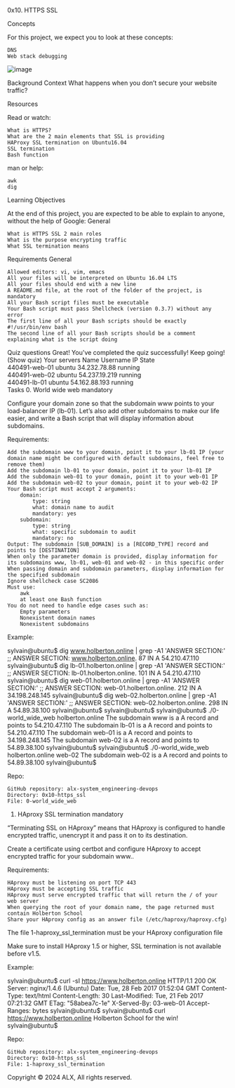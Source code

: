 
0x10. HTTPS SSL

Concepts

For this project, we expect you to look at these concepts:

    DNS
    Web stack debugging

![image](https://s3.amazonaws.com/intranet-projects-files/holbertonschool-sysadmin_devops/276/FlhGPEK.png)

Background Context
What happens when you don’t secure your website traffic?

Resources

Read or watch:

    What is HTTPS?
    What are the 2 main elements that SSL is providing
    HAProxy SSL termination on Ubuntu16.04
    SSL termination
    Bash function

man or help:

    awk
    dig

Learning Objectives

At the end of this project, you are expected to be able to explain to anyone, without the help of Google:
General

    What is HTTPS SSL 2 main roles
    What is the purpose encrypting traffic
    What SSL termination means

Requirements
General

    Allowed editors: vi, vim, emacs
    All your files will be interpreted on Ubuntu 16.04 LTS
    All your files should end with a new line
    A README.md file, at the root of the folder of the project, is mandatory
    All your Bash script files must be executable
    Your Bash script must pass Shellcheck (version 0.3.7) without any error
    The first line of all your Bash scripts should be exactly #!/usr/bin/env bash
    The second line of all your Bash scripts should be a comment explaining what is the script doing

Quiz questions
Great! You've completed the quiz successfully! Keep going! (Show quiz)
Your servers
Name 	Username 	IP 	State 	
440491-web-01 	ubuntu 	34.232.78.88 	running 	
440491-web-02 	ubuntu 	54.237.19.219 	running 	
440491-lb-01 	ubuntu 	54.162.88.193 	running 	
Tasks
0. World wide web
mandatory

Configure your domain zone so that the subdomain www points to your load-balancer IP (lb-01). Let’s also add other subdomains to make our life easier, and write a Bash script that will display information about subdomains.

Requirements:

    Add the subdomain www to your domain, point it to your lb-01 IP (your domain name might be configured with default subdomains, feel free to remove them)
    Add the subdomain lb-01 to your domain, point it to your lb-01 IP
    Add the subdomain web-01 to your domain, point it to your web-01 IP
    Add the subdomain web-02 to your domain, point it to your web-02 IP
    Your Bash script must accept 2 arguments:
        domain:
            type: string
            what: domain name to audit
            mandatory: yes
        subdomain:
            type: string
            what: specific subdomain to audit
            mandatory: no
    Output: The subdomain [SUB_DOMAIN] is a [RECORD_TYPE] record and points to [DESTINATION]
    When only the parameter domain is provided, display information for its subdomains www, lb-01, web-01 and web-02 - in this specific order
    When passing domain and subdomain parameters, display information for the specified subdomain
    Ignore shellcheck case SC2086
    Must use:
        awk
        at least one Bash function
    You do not need to handle edge cases such as:
        Empty parameters
        Nonexistent domain names
        Nonexistent subdomains

Example:

sylvain@ubuntu$ dig www.holberton.online | grep -A1 'ANSWER SECTION:'
;; ANSWER SECTION:
www.holberton.online.   87  IN  A   54.210.47.110
sylvain@ubuntu$ dig lb-01.holberton.online | grep -A1 'ANSWER SECTION:'
;; ANSWER SECTION:
lb-01.holberton.online. 101 IN  A   54.210.47.110
sylvain@ubuntu$ dig web-01.holberton.online | grep -A1 'ANSWER SECTION:'
;; ANSWER SECTION:
web-01.holberton.online. 212    IN  A   34.198.248.145
sylvain@ubuntu$ dig web-02.holberton.online | grep -A1 'ANSWER SECTION:'
;; ANSWER SECTION:
web-02.holberton.online. 298    IN  A   54.89.38.100
sylvain@ubuntu$
sylvain@ubuntu$
sylvain@ubuntu$ ./0-world_wide_web holberton.online
The subdomain www is a A record and points to 54.210.47.110
The subdomain lb-01 is a A record and points to 54.210.47.110
The subdomain web-01 is a A record and points to 34.198.248.145
The subdomain web-02 is a A record and points to 54.89.38.100
sylvain@ubuntu$
sylvain@ubuntu$ ./0-world_wide_web holberton.online web-02
The subdomain web-02 is a A record and points to 54.89.38.100
sylvain@ubuntu$

Repo:

    GitHub repository: alx-system_engineering-devops
    Directory: 0x10-https_ssl
    File: 0-world_wide_web

1. HAproxy SSL termination
mandatory

“Terminating SSL on HAproxy” means that HAproxy is configured to handle encrypted traffic, unencrypt it and pass it on to its destination.

Create a certificate using certbot and configure HAproxy to accept encrypted traffic for your subdomain www..

Requirements:

    HAproxy must be listening on port TCP 443
    HAproxy must be accepting SSL traffic
    HAproxy must serve encrypted traffic that will return the / of your web server
    When querying the root of your domain name, the page returned must contain Holberton School
    Share your HAproxy config as an answer file (/etc/haproxy/haproxy.cfg)

The file 1-haproxy_ssl_termination must be your HAproxy configuration file

Make sure to install HAproxy 1.5 or higher, SSL termination is not available before v1.5.

Example:

sylvain@ubuntu$ curl -sI https://www.holberton.online
HTTP/1.1 200 OK
Server: nginx/1.4.6 (Ubuntu)
Date: Tue, 28 Feb 2017 01:52:04 GMT
Content-Type: text/html
Content-Length: 30
Last-Modified: Tue, 21 Feb 2017 07:21:32 GMT
ETag: "58abea7c-1e"
X-Served-By: 03-web-01
Accept-Ranges: bytes
sylvain@ubuntu$
sylvain@ubuntu$ curl https://www.holberton.online
Holberton School for the win!
sylvain@ubuntu$

Repo:

    GitHub repository: alx-system_engineering-devops
    Directory: 0x10-https_ssl
    File: 1-haproxy_ssl_termination

Copyright © 2024 ALX, All rights reserved.
